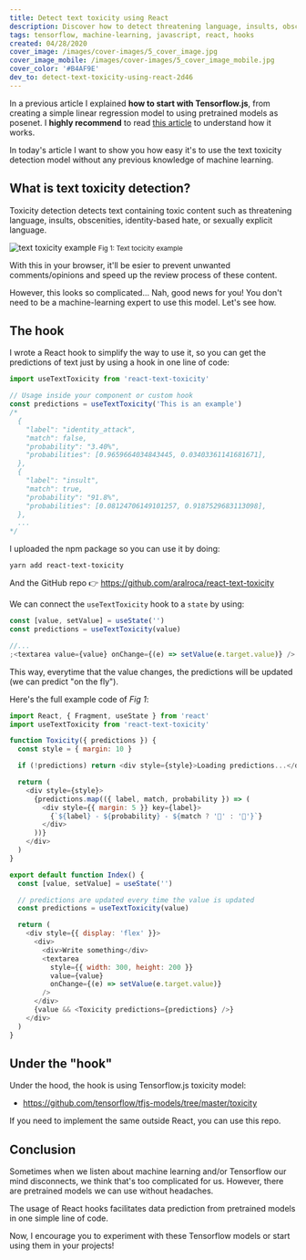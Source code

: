 ```yaml
---
title: Detect text toxicity using React
description: Discover how to detect threatening language, insults, obscenities, identity-based hate or sexually explicit language on texts using React.
tags: tensorflow, machine-learning, javascript, react, hooks
created: 04/28/2020
cover_image: /images/cover-images/5_cover_image.jpg
cover_image_mobile: /images/cover-images/5_cover_image_mobile.jpg
cover_color: '#B4AF9E'
dev_to: detect-text-toxicity-using-react-2d46
---
```


In a previous article I explained **how to start with Tensorflow.js**, from creating a simple linear regression model to using pretrained models as posenet. I **highly recommend** to read [this article](/blog/first-steps-with-tensorflowjs) to understand how it works.

In today's article I want to show you how easy it's to use the text toxicity detection model without any previous knowledge of machine learning.

## What is text toxicity detection?

Toxicity detection detects text containing toxic content such as threatening language, insults, obscenities, identity-based hate, or sexually explicit language.

<img class="center" alt="text toxicity example" src="/images/blog-images/27.gif" />
<small class="center">Fig 1: Text tocicity example</small>

With this in your browser, it'll be esier to prevent unwanted comments/opinions and speed up the review process of these content.

However, this looks so complicated... Nah, good news for you! You don't need to be a machine-learning expert to use this model. Let's see how.

## The hook

I wrote a React hook to simplify the way to use it, so you can get the predictions of text just by using a hook in one line of code:

```js
import useTextToxicity from 'react-text-toxicity'

// Usage inside your component or custom hook
const predictions = useTextToxicity('This is an example')
/*
  {
    "label": "identity_attack",
    "match": false,
    "probability": "3.40%",
    "probabilities": [0.9659664034843445, 0.03403361141681671],
  },
  {
    "label": "insult",
    "match": true,
    "probability": "91.8%",
    "probabilities": [0.08124706149101257, 0.9187529683113098],
  },
  ...
*/
```

I uploaded the npm package so you can use it by doing:

```
yarn add react-text-toxicity
```

And the GitHub repo 👉 https://github.com/aralroca/react-text-toxicity

We can connect the `useTextToxicity` hook to a `state` by using:

```js
const [value, setValue] = useState('')
const predictions = useTextToxicity(value)

//...
;<textarea value={value} onChange={(e) => setValue(e.target.value)} />
```

This way, everytime that the value changes, the predictions will be updated (we can predict "on the fly").

Here's the full example code of _Fig 1_:

```js
import React, { Fragment, useState } from 'react'
import useTextToxicity from 'react-text-toxicity'

function Toxicity({ predictions }) {
  const style = { margin: 10 }

  if (!predictions) return <div style={style}>Loading predictions...</div>

  return (
    <div style={style}>
      {predictions.map(({ label, match, probability }) => (
        <div style={{ margin: 5 }} key={label}>
          {`${label} - ${probability} - ${match ? '🤢' : '🥰'}`}
        </div>
      ))}
    </div>
  )
}

export default function Index() {
  const [value, setValue] = useState('')

  // predictions are updated every time the value is updated
  const predictions = useTextToxicity(value)

  return (
    <div style={{ display: 'flex' }}>
      <div>
        <div>Write something</div>
        <textarea
          style={{ width: 300, height: 200 }}
          value={value}
          onChange={(e) => setValue(e.target.value)}
        />
      </div>
      {value && <Toxicity predictions={predictions} />}
    </div>
  )
}
```

## Under the "hook"

Under the hood, the hook is using Tensorflow.js toxicity model:

- https://github.com/tensorflow/tfjs-models/tree/master/toxicity

If you need to implement the same outside React, you can use this repo.

## Conclusion

Sometimes when we listen about machine learning and/or Tensorflow our mind disconnects, we think that's too complicated for us. However, there are pretrained models we can use without headaches.

The usage of React hooks facilitates data prediction from pretrained models in one simple line of code.

Now, I encourage you to experiment with these Tensorflow models or start using them in your projects!
